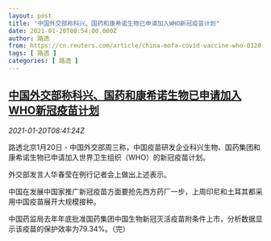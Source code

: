 ```yaml
---
layout: post
title: "中国外交部称科兴、国药和康希诺生物已申请加入WHO新冠疫苗计划"
date: 2021-01-20T08:54:00.000Z
author: 路透
from: https://cn.reuters.com/article/china-mofa-covid-vaccine-who-0120-idCNKBS29P0VF
tags: [ 路透 ]
categories: [ 路透 ]
---
```

<!--1611132840000-->
[中国外交部称科兴、国药和康希诺生物已申请加入WHO新冠疫苗计划](https://cn.reuters.com/article/china-mofa-covid-vaccine-who-0120-idCNKBS29P0VF)
------

<div>
<div><i>2021-01-20T08:41:24Z</i></div><p>路透北京1月20日 - 中国外交部周三称，中国疫苗研发企业科兴生物、国药集团和康希诺生物已申请加入世界卫生组织（WHO）的新冠疫苗计划。</p><p>外交部发言人华春莹在例行记者会上做出上述表示。</p><p>中国在发展中国家推广新冠疫苗方面要抢先西方药厂一步，上周印尼和土耳其都采用中国疫苗展开大规模接种。</p><p>中国药监局去年年底批准国药集团中国生物新冠灭活疫苗附条件上市，分析数据显示该疫苗的保护效率为79.34%。（完）</p>
</div>
